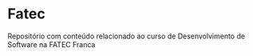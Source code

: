 # Fatec
Repositório com conteúdo relacionado ao curso de Desenvolvimento de Software na FATEC Franca
